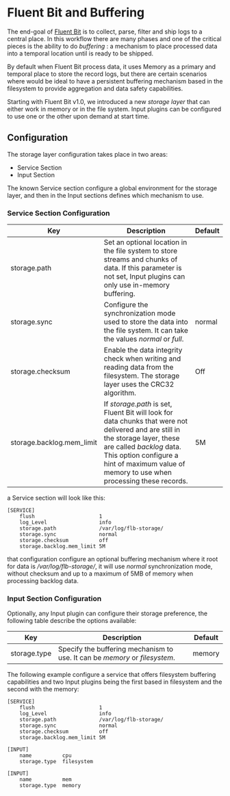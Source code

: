 # Fluent Bit and Buffering

The end-goal of [Fluent Bit](https://fluentbit.io) is to collect, parse, filter and ship logs to a central place. In this workflow there are many phases and one of the critical pieces is the ability to do _buffering_ : a mechanism to place processed data into a temporal location until is ready to be shipped.

By default when Fluent Bit process data, it uses Memory as a primary and temporal place to store the record logs, but there are certain scenarios where would be ideal to have a persistent buffering mechanism based in the filesystem  to provide aggregation and data safety capabilities.

Starting with Fluent Bit v1.0, we introduced a new _storage layer_ that can either work in memory or in the file system. Input plugins can be configured to use one or the other upon demand at start time.

## Configuration

The storage layer configuration takes place in two areas:

- Service Section
- Input Section

The known Service section configure a global environment for the storage layer, and then in the Input sections defines which mechanism to use.

### Service Section Configuration

| Key                       | Description                                                  | Default |
| ------------------------- | ------------------------------------------------------------ | ------- |
| storage.path              | Set an optional location in the file system to store streams and chunks of data. If this parameter is not set, Input plugins can only use in-memory buffering. |         |
| storage.sync              | Configure the synchronization mode used to store the data into the file system. It can take the values _normal_ or _full_. | normal  |
| storage.checksum          | Enable the data integrity check when writing and reading data from the filesystem. The storage layer uses the CRC32 algorithm. | Off     |
| storage.backlog.mem_limit | If _storage.path_ is set, Fluent Bit will look for data chunks that were not delivered and are still in the storage layer, these are called _backlog_ data. This option configure a hint of maximum value of memory to use when processing these records. | 5M      |

a Service section will look like this:

```
[SERVICE]
    flush                     1
    log_Level                 info
    storage.path              /var/log/flb-storage/
    storage.sync              normal
    storage.checksum          off
    storage.backlog.mem_limit 5M
```

that configuration configure an optional buffering mechanism where it root for data is _/var/log/flb-storage/_, it will use _normal_ synchronization mode, without checksum and up to a maximum of 5MB of memory when processing backlog data. 

### Input Section Configuration

Optionally, any Input plugin can configure their storage preference, the following table describe the options available:

| Key          | Description                                                  | Default |
| ------------ | ------------------------------------------------------------ | ------- |
| storage.type | Specify the buffering mechanism to use. It can be _memory_ or _filesystem_. | memory  |

The following example configure a service that offers filesystem buffering capabilities and two Input plugins  being the first based in filesystem and the second with the memory:

```
[SERVICE]
    flush                     1
    log_Level                 info
    storage.path              /var/log/flb-storage/
    storage.sync              normal
    storage.checksum          off
    storage.backlog.mem_limit 5M
    
[INPUT]
    name          cpu
    storage.type  filesystem
    
[INPUT]
    name          mem
    storage.type  memory
```

